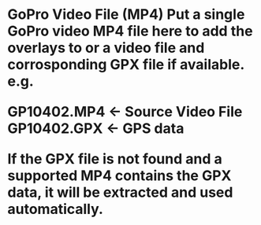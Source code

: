 <h1>GoPro Video File (MP4)

 <m> 
Put a single GoPro video MP4 file here to add the overlays to or a video file and corrosponding GPX file if available.
e.g.

GP10402.MP4         <- Source Video File
GP10402.GPX         <- GPS data

If the GPX file is not found and a supported MP4 contains the GPX data, it will be extracted and used automatically.



